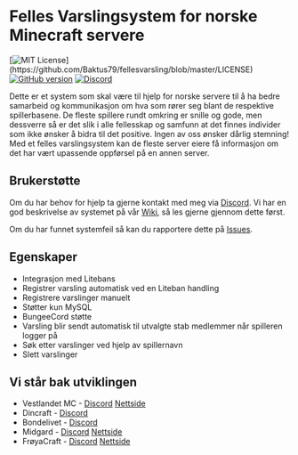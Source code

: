 # Felles Varslingsystem for norske Minecraft servere

[![MIT License](https://img.shields.io/apm/l/atomic-design-ui.svg?)](https://github.com/Baktus79/fellesvarsling/blob/master/LICENSE) 
[![GitHub version](https://badge.fury.io/gh/Baktus79%2Ffellesvarsling.svg)](https://github.com/Baktus79/fellesvarsling/releases) 
[![Discord](https://img.shields.io/discord/295893050272776194?logo=discord)](https://discord.gg/9jFdUaD)

Dette er et system som skal være til hjelp for norske servere til å ha bedre samarbeid og kommunikasjon om hva som rører seg blant de respektive spillerbasene. De fleste spillere rundt omkring er snille og gode, men dessverre så er det slik i alle fellesskap og samfunn at det finnes individer som ikke ønsker å bidra til det positive. Ingen av oss ønsker dårlig stemning! Med et felles varslingsystem kan de fleste server eiere få informasjon om det har vært upassende oppførsel på en annen server.

## Brukerstøtte
Om du har behov for hjelp ta gjerne kontakt med meg via [Discord](https://discord.gg/9jFdUaD). Vi har en god beskrivelse av systemet på vår [Wiki](https://github.com/Baktus79/fellesvarsling/wiki), så les gjerne gjennom dette først.

Om du har funnet systemfeil så kan du rapportere dette på [Issues](https://github.com/Baktus79/fellesvarsling/issues).

## Egenskaper
* Integrasjon med Litebans
* Registrer varsling automatisk ved en Liteban handling
* Registrere varslinger manuelt
* Støtter kun MySQL
* BungeeCord støtte
* Varsling blir sendt automatisk til utvalgte stab medlemmer når spilleren logger på
* Søk etter varslinger ved hjelp av spillernavn
* Slett varslinger

## Vi står bak utviklingen
* Vestlandet MC - [Discord](https://discord.gg/9jFdUaD) [Nettside](https://www.vestlandetmc.no)
* Dincraft - [Discord](https://discord.gg/teeHV6A)
* Bondelivet - [Discord](https://discord.gg/QUdCdsj)
* Midgard - [Discord](https://discord.gg/EUu2tAX) [Nettside](https://www.midgardmc.net/)
* FrøyaCraft - [Discord](https://discord.gg/9uGCPXe) [Nettside](https://xn--fryacraft-m8a.no/)
